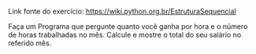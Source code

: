 Link fonte do exercício: https://wiki.python.org.br/EstruturaSequencial

Faça um Programa que pergunte quanto você ganha por hora e o número de horas trabalhadas no mês. Calcule e mostre o total do seu salário no referido mês.

